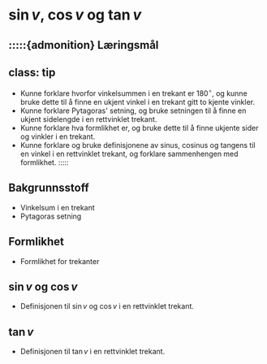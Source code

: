 # $\sin v$, $\cos v$ og $\tan v$ 

:::::{admonition} Læringsmål 
---
class: tip
---
* Kunne forklare hvorfor vinkelsummen i en trekant er $180^\circ$, og kunne bruke dette til å finne en ukjent vinkel i en trekant gitt to kjente vinkler.
* Kunne forklare Pytagoras' setning, og bruke setningen til å finne en ukjent sidelengde i en rettvinklet trekant.
* Kunne forklare hva formlikhet er, og bruke dette til å finne ukjente sider og vinkler i en trekant.
* Kunne forklare og bruke definisjonene av sinus, cosinus og tangens til en vinkel i en rettvinklet trekant, og forklare sammenhengen med formlikhet. 
:::::

## Bakgrunnsstoff

* Vinkelsum i en trekant
* Pytagoras setning

## Formlikhet

* Formlikhet for trekanter

## $\sin v$ og $\cos v$

* Definisjonen til $\sin v$ og $\cos v$ i en rettvinklet trekant.

## $\tan v$

* Definisjonen til $\tan v$ i en rettvinklet trekant.

